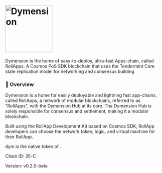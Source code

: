 # <img src="https://user-images.githubusercontent.com/2853158/218585930-6ce4ae15-319e-48ff-b6a2-089a9c5243ff.png" width="150" alt="Dymension">
Dymension is the home of easy-to-deploy, ultra-fast Apps-chain, called RollApps. A Cosmos PoS SDK blockchain that uses the Tendermint Core state replication model for networking and consensus building
 <h3>📌 Overview</h3>
<p><span class="color">Dymension</span>  is a home for easily deployable and lightning fast app-chains, called RollApps, a network of modular blockchains, referred to as "RollApps", with the Dymension Hub at its core. The Dymension Hub is solely responsible for consensus and settlement, making it a modular blockchain.</p>

<p>Built using the RollApp Development Kit based on Cosmos SDK, RollApp developers can choose the network token, logic, and virtual machine for their RollApp.</p>

<p><span class="color">dym </span> is the native token of <?php echo $name ?>.</p>

<p>Chain ID: <span class="color">35-C</span></p>
<p>Version: <span class="color">v0.2.0-beta</span></p>
